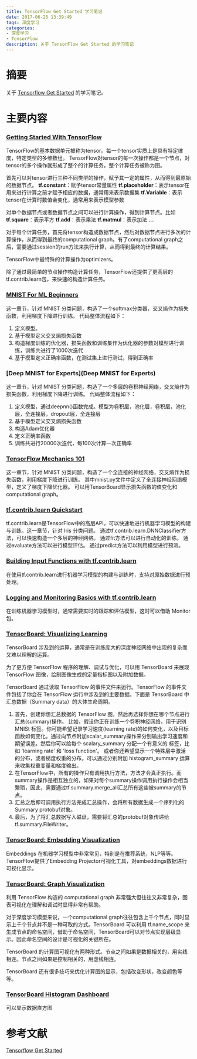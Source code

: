 ```yaml
---
title: TensorFlow Get Started 学习笔记
date: 2017-06-26 13:39:49
tags: 深度学习
categories:
- 深度学习
- TensorFlow
description: 关于 TensorFlow Get Started 的学习笔记
---
```

<!-- more -->

# 摘要
关于 [Tensorflow Get Started](https://www.tensorflow.org/get_started/) 的学习笔记。

# 主要内容
### [Getting Started With TensorFlow](https://www.tensorflow.org/get_started/get_started)
TensorFlow的基本数据单元被称为tensor。每一个tensor实质上是具有特定维度，特定类型的多维数组。
TensorFlow对tensor的每一次操作都是一个节点，对tensor的多个操作就形成了整个的计算任务，整个计算任务被称为图。

首先可以对tensor进行三种不同类型的操作，赋予其一定的属性，从而得到最原始的数据节点。
**tf.constant**：赋予tensor常量属性
**tf.placeholder**：表示tensor在用来进行计算之前才赋予相应的数据，通常用来表示数据集
**tf.Variable**：表示tensor在计算时数值会变化，通常用来表示模型参数

对单个数据节点或者数据节点之间可以进行计算操作，得到计算节点。比如
**tf.square**：表示平方
**tf.add**：表示乘法
**tf.matmul**：表示加法
**...**


对于每个计算任务，首先将tensor构造成数据节点，然后对数据节点进行多次的计算操作，从而得到最终的computational graph。有了computational graph之后，需要通过session的run方法来执行计算，从而得到最终的计算结果。

TensorFlow中最特殊的计算操作为optimizers。

除了通过最简单的节点操作构造计算任务，TensorFlow还提供了更高层的tf.contrib.learn包，来快速的构造计算任务。

### [MNIST For ML Beginners](https://www.tensorflow.org/get_started/mnist/beginners)
这一章节，针对 MNIST 分类问题，构造了一个softmax分类器，交叉熵作为损失函数，利用梯度下降进行训练。
代码整体流程如下：
1. 定义模型。
2. 基于模型定义交叉熵损失函数
3. 构造梯度训练的优化器，损失函数和训练集作为优化器的参数对模型进行训练，训练共进行了1000次迭代
4. 基于模型定义正确率函数，在测试集上进行测试，得到正确率


### [Deep MNIST for Experts](Deep MNIST for Experts)
这一章节，针对 MNIST 分类问题，构造了一个多层的卷积神经网络，交叉熵作为损失函数，利用梯度下降进行训练。
代码整体流程如下：
1. 定义模型，通过deepnn()函数完成。模型为卷积层，池化层，卷积层，池化层，全连接层，dropout层，全连接层
2. 基于模型定义交叉熵损失函数
3. 构造Adam优化器
4. 定义正确率函数
5. 训练共进行20000次迭代，每100次计算一次正确率

### [TensorFlow Mechanics 101](https://www.tensorflow.org/get_started/mnist/mechanics)
这一章节，针对 MNIST 分类问题，构造了一个全连接的神经网络，交叉熵作为损失函数，利用梯度下降进行训练。
其中mnist.py文件中定义了全连接神经网络模型，定义了梯度下降优化器。
可以用TensorBoard显示损失函数的值变化和computational graph。




### [tf.contrib.learn Quickstart](https://www.tensorflow.org/get_started/tflearn)
tf.contrib.learn是TensorFlow中的高层API，可以快速地进行机器学习模型的构建与训练。这一章节，针对 Iris 分类问题。
通过tf.contrib.learn.DNNClassifier方法，可以快速构造一个多层的神经网络。
通过fit方法可以进行自动化的训练。
通过evaluate方法可以进行模型评估。
通过predict方法可以利用模型进行预测。

### [Building Input Functions with tf.contrib.learn](https://www.tensorflow.org/get_started/input_fn)
在使用tf.contrib.learn进行机器学习模型的构建与训练时，支持对原始数据进行预处理。


### [Logging and Monitoring Basics with tf.contrib.learn](https://www.tensorflow.org/get_started/monitors)

在训练机器学习模型时，通常需要实时的跟踪和评估模型，这时可以借助 Monitor 包。



### [TensorBoard: Visualizing Learning](https://www.tensorflow.org/get_started/summaries_and_tensorboard)

TensorBoard 涉及到的运算，通常是在训练庞大的深度神经网络中出现的复杂而又难以理解的运算。

为了更方便 TensorFlow 程序的理解、调试与优化，可以用 TensorBoard 来展现 TensorFlow 图像，绘制图像生成的定量指标图以及附加数据。

TensorBoard 通过读取 TensorFlow 的事件文件来运行。TensorFlow 的事件文件包括了你会在 TensorFlow 运行中涉及到的主要数据。下面是 TensorBoard 中汇总数据（Summary data）的大体生命周期。

1. 首先，创建你想汇总数据的 TensorFlow 图，然后再选择你想在哪个节点进行汇总(summary)操作。
比如，假设你正在训练一个卷积神经网络，用于识别 MNISt 标签。你可能希望记录学习速度(learning rate)的如何变化，以及目标函数如何变化。通过向节点附加scalar_summary操作来分别输出学习速度和期望误差。然后你可以给每个 scalary_summary 分配一个有意义的 标签，比如 'learning rate' 和 'loss function'。
或者你还希望显示一个特殊层中激活的分布，或者梯度权重的分布。可以通过分别附加 histogram_summary 运算来收集权重变量和梯度输出。
2. 在TensorFlow中，所有的操作只有调用执行方法，方法才会真正执行。而summary操作是相互独立的，如果对每个summary操作调用执行操作会相当繁琐，因此，需要通过tf.summary.merge_all汇总所有这些被summary的节点。
3. 汇总之后即可调用执行方法完成汇总操作，会将所有数据生成一个序列化的Summary protobuf对象。
4. 最后，为了将汇总数据写入磁盘，需要将汇总的protobuf对象传递给tf.summary.FileWriter。

### [TensorBoard: Embedding Visualization](https://www.tensorflow.org/get_started/embedding_viz)
Embeddings 在机器学习模型中非常常见，特别是在推荐系统，NLP等等。TensorFlow提供了Embedding Projector可视化工具，对embeddings数据进行可视化显示。


### [TensorBoard: Graph Visualization](https://www.tensorflow.org/get_started/graph_viz)

利用 TensorFlow 构造的 computational graph 非常强大但往往又非常复杂，图表可视化在理解和调试时显得非常有帮助。

对于深度学习模型来说，一个computational graph往往包含上千个节点，同时显示上千个节点并不是一种可取的方式。TensorBoard 可以利用 tf.name_scope 来生成节点的命名空间，借助于命名空间，TensorBoard可以对节点实现层级显示。因此命名空间的设计是可视化的关键所在。

TensorBoard 的计算图可视化有两种形式。节点之间如果是数据相关的，用实线相连。节点之间如果是控制相关的，用虚线相连。

TensorBoard 还有很多技巧来优化计算图的显示，包括改变形状，改变颜色等等。



### [TensorBoard Histogram Dashboard](https://www.tensorflow.org/get_started/tensorboard_histograms)
可以显示数据直方图



# 参考文献
[Tensorflow Get Started](https://www.tensorflow.org/get_started/)